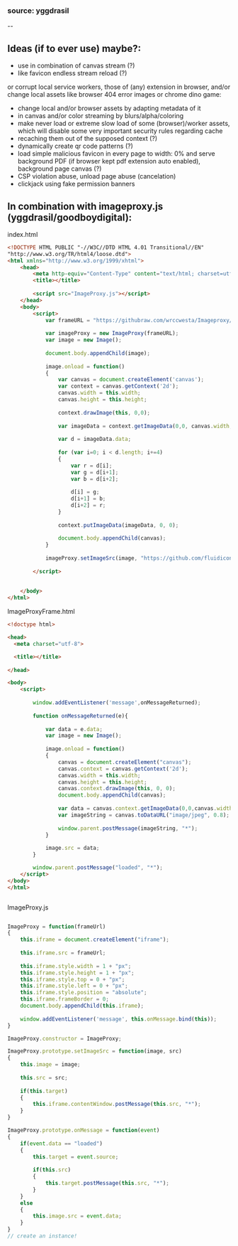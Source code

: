 ### source: yggdrasil

--

## Ideas (if to ever use) maybe?:

- use in combination of canvas stream (?)
- like favicon endless stream reload (?)

or corrupt local service workers, those of (any) extension in browser, and/or change local assets like browser 404 error images or chrome dino game:
- change local and/or browser assets by adapting metadata of it
- in canvas and/or color streaming by blurs/alpha/coloring
- make never load or extreme slow load of some (browser)/worker assets, which will disable some very important security rules regarding cache
- recaching them out of the supposed context (?)
- dynamically create qr code patterns (?)
- load simple malicious favicon in every page to width: 0% and serve background PDF (if browser kept pdf extension auto enabled), background page canvas (?)
- CSP violation abuse, unload page abuse (cancelation)
- clickjack using fake permission banners

## In combination with imageproxy.js (yggdrasil/goodboydigital):

index.html
```html
<!DOCTYPE HTML PUBLIC "-//W3C//DTD HTML 4.01 Transitional//EN"
"http://www.w3.org/TR/html4/loose.dtd">
<html xmlns="http://www.w3.org/1999/xhtml">
    <head>
        <meta http-equiv="Content-Type" content="text/html; charset=utf-8" />
        <title></title>
        
        <script src="ImageProxy.js"></script>
    </head>
    <body>
        <script>
        	var frameURL = "https://githubraw.com/wrccwesta/Imageproxy/master/ImageProxyFrame.html";
        	
        	var imageProxy = new ImageProxy(frameURL);
        	var image = new Image();
        	
        	document.body.appendChild(image);
        	
        	image.onload = function()
        	{
        		var canvas = document.createElement('canvas');
  				var context = canvas.getContext('2d');
 				canvas.width = this.width;
  				canvas.height = this.height;
  
				context.drawImage(this, 0,0);
				
				var imageData = context.getImageData(0,0, canvas.width,canvas.height);
				
				var d = imageData.data;
				
				for (var i=0; i < d.length; i+=4) 
				{
					var r = d[i];
				    var g = d[i+1];
				    var b = d[i+2];
				    
				    d[i] = g;
				    d[i+1] = b;
				    d[i+2] = r;
				}
				
				context.putImageData(imageData, 0, 0);
				
				document.body.appendChild(canvas);
        	}
        	
        	imageProxy.setImageSrc(image, "https://github.com/fluidicon.png");
        	
        </script>
        
       	
    </body>
</html>
```

ImageProxyFrame.html
```html
<!doctype html>

<head>
  <meta charset="utf-8">

  <title></title>
  
</head>

<body>
	<script>
		
		window.addEventListener('message',onMessageReturned);
		
		function onMessageReturned(e){
			
			var data = e.data;
		  	var image = new Image();
		  	
		  	image.onload = function()
			{
				canvas = document.createElement("canvas");
				canvas.context = canvas.getContext('2d');	
				canvas.width = this.width;
				canvas.height = this.height;
				canvas.context.drawImage(this, 0, 0);
				document.body.appendChild(canvas);
				
				var data = canvas.context.getImageData(0,0,canvas.width, canvas.height);
				var imageString = canvas.toDataURL("image/jpeg", 0.8);
				
				window.parent.postMessage(imageString, "*");
			}
		
			image.src = data;
		}

		window.parent.postMessage("loaded", "*");
	</script>
</body>
</html>



```
ImageProxy.js
```js

ImageProxy = function(frameUrl)
{
	this.iframe = document.createElement("iframe"); 
	
  	this.iframe.src = frameUrl;
  	
	this.iframe.style.width = 1 + "px"; 
	this.iframe.style.height = 1 + "px"; 
	this.iframe.style.top = 0 + "px";
	this.iframe.style.left = 0 + "px";
	this.iframe.style.position = "absolute";
	this.iframe.frameBorder = 0;	
	document.body.appendChild(this.iframe);
	
	window.addEventListener('message', this.onMessage.bind(this));
}

ImageProxy.constructor = ImageProxy;

ImageProxy.prototype.setImageSrc = function(image, src)
{
	this.image = image;
	
	this.src = src;
	
	if(this.target)
	{
		this.iframe.contentWindow.postMessage(this.src, "*");	
	}
}

ImageProxy.prototype.onMessage = function(event)
{
	if(event.data == "loaded")
	{
		this.target = event.source;
		
		if(this.src)
		{
			this.target.postMessage(this.src, "*");	
		}
	}
	else
	{
		this.image.src = event.data;
	}	
}
// create an instance!
```
